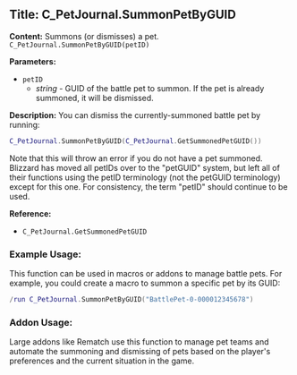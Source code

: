 ## Title: C_PetJournal.SummonPetByGUID

**Content:**
Summons (or dismisses) a pet.
`C_PetJournal.SummonPetByGUID(petID)`

**Parameters:**
- `petID`
  - *string* - GUID of the battle pet to summon. If the pet is already summoned, it will be dismissed.

**Description:**
You can dismiss the currently-summoned battle pet by running:
```lua
C_PetJournal.SummonPetByGUID(C_PetJournal.GetSummonedPetGUID())
```
Note that this will throw an error if you do not have a pet summoned.
Blizzard has moved all petIDs over to the "petGUID" system, but left all of their functions using the petID terminology (not the petGUID terminology) except for this one. For consistency, the term "petID" should continue to be used.

**Reference:**
- `C_PetJournal.GetSummonedPetGUID`

### Example Usage:
This function can be used in macros or addons to manage battle pets. For example, you could create a macro to summon a specific pet by its GUID:
```lua
/run C_PetJournal.SummonPetByGUID("BattlePet-0-000012345678")
```

### Addon Usage:
Large addons like Rematch use this function to manage pet teams and automate the summoning and dismissing of pets based on the player's preferences and the current situation in the game.